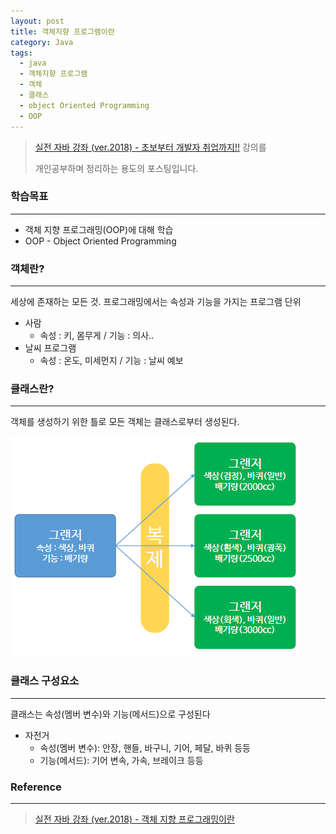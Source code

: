```yaml
---
layout: post
title: 객체지향 프로그램이란
category: Java
tags:
  - java
  - 객체지향 프로그램
  - 객체
  - 클래스
  - object Oriented Programming
  - OOP
---
```




> [실전 자바 강좌 (ver.2018) - 초보부터 개발자 취업까지!!](https://www.inflearn.com/course/%EC%8B%A4%EC%A0%84-%EC%9E%90%EB%B0%94_java-renew/) 강의를
>
> 개인공부하며 정리하는 용도의 포스팅입니다.



### 학습목표

---

- 객체 지향 프로그래밍(OOP)에 대해 학습
- OOP - Object Oriented Programming



### 객체란?

---

세상에 존재하는 모든 것. 프로그래밍에서는 속성과 기능을 가지는 프로그램 단위
- 사람
  - 속성 : 키, 몸무게 / 기능 : 의사..
- 날씨 프로그램 
  - 속성 : 온도, 미세먼지 / 기능 : 날씨 예보



### 클래스란?

---

객체를 생성하기 위한 틀로 모든 객체는 클래스로부터 생성된다.

![객체지향 프로그램](/assets/Java/객체지향프로그램1.png)



### 클래스 구성요소

---

클래스는 속성(멤버 변수)와 기능(메서드)으로 구성된다

- 자전거
  - 속성(멤버 변수): 안장, 핸들, 바구니, 기어, 페달, 바퀴 등등
  - 기능(메서드): 기어 변속, 가속, 브레이크 등등



### Reference

---

> [실전 자바 강좌 (ver.2018) - 객체 지향 프로그래밍이란](https://www.inflearn.com/course/%EC%8B%A4%EC%A0%84-%EC%9E%90%EB%B0%94_java-renew/%EA%B0%9D%EC%B2%B4-%EC%A7%80%ED%96%A5-%ED%94%84%EB%A1%9C%EA%B7%B8%EB%9E%98%EB%B0%8D%EC%9D%B4%EB%9E%80/)


